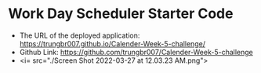 # Work Day Scheduler Starter Code








* The URL of the deployed application: https://trungbr007.github.io/Calender-Week-5-challenge/
* Github Link: https://github.com/trungbr007/Calender-Week-5-challenge
* <i= src="./Screen Shot 2022-03-27 at 12.03.23 AM.png">
